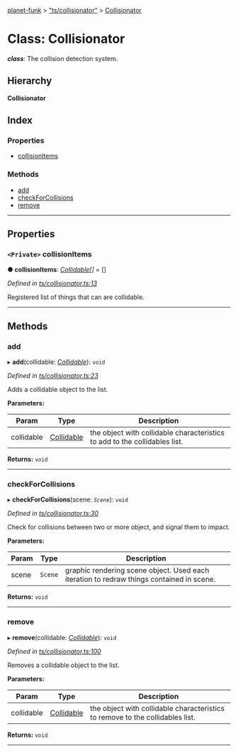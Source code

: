 [planet-funk](../README.md) > ["ts/collisionator"](../modules/_ts_collisionator_.md) > [Collisionator](../classes/_ts_collisionator_.collisionator.md)

# Class: Collisionator

*__class__*: The collision detection system.

## Hierarchy

**Collisionator**

## Index

### Properties

* [collisionItems](_ts_collisionator_.collisionator.md#collisionitems)

### Methods

* [add](_ts_collisionator_.collisionator.md#add)
* [checkForCollisions](_ts_collisionator_.collisionator.md#checkforcollisions)
* [remove](_ts_collisionator_.collisionator.md#remove)

---

## Properties

<a id="collisionitems"></a>

### `<Private>` collisionItems

**● collisionItems**: *[Collidable](../interfaces/_ts_collidable_.collidable.md)[]* =  []

*Defined in [ts/collisionator.ts:13](https://github.com/WilliamRADFunk/planet-funk/blob/1ee2f92/src/ts/collisionator.ts#L13)*

Registered list of things that can are collidable.

___

## Methods

<a id="add"></a>

###  add

▸ **add**(collidable: *[Collidable](../interfaces/_ts_collidable_.collidable.md)*): `void`

*Defined in [ts/collisionator.ts:23](https://github.com/WilliamRADFunk/planet-funk/blob/1ee2f92/src/ts/collisionator.ts#L23)*

Adds a collidable object to the list.

**Parameters:**

| Param | Type | Description |
| ------ | ------ | ------ |
| collidable | [Collidable](../interfaces/_ts_collidable_.collidable.md) |  the object with collidable characteristics to add to the collidables list. |

**Returns:** `void`

___
<a id="checkforcollisions"></a>

###  checkForCollisions

▸ **checkForCollisions**(scene: *`Scene`*): `void`

*Defined in [ts/collisionator.ts:30](https://github.com/WilliamRADFunk/planet-funk/blob/1ee2f92/src/ts/collisionator.ts#L30)*

Check for collisions between two or more object, and signal them to impact.

**Parameters:**

| Param | Type | Description |
| ------ | ------ | ------ |
| scene | `Scene` |  graphic rendering scene object. Used each iteration to redraw things contained in scene. |

**Returns:** `void`

___
<a id="remove"></a>

###  remove

▸ **remove**(collidable: *[Collidable](../interfaces/_ts_collidable_.collidable.md)*): `void`

*Defined in [ts/collisionator.ts:100](https://github.com/WilliamRADFunk/planet-funk/blob/1ee2f92/src/ts/collisionator.ts#L100)*

Removes a collidable object to the list.

**Parameters:**

| Param | Type | Description |
| ------ | ------ | ------ |
| collidable | [Collidable](../interfaces/_ts_collidable_.collidable.md) |  the object with collidable characteristics to remove to the collidables list. |

**Returns:** `void`

___

